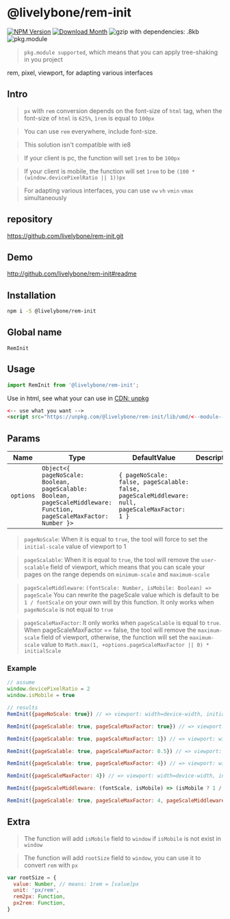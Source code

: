 # @livelybone/rem-init
[![NPM Version](http://img.shields.io/npm/v/@livelybone/rem-init.svg?style=flat-square)](https://www.npmjs.com/package/@livelybone/rem-init)
[![Download Month](http://img.shields.io/npm/dm/@livelybone/rem-init.svg?style=flat-square)](https://www.npmjs.com/package/@livelybone/rem-init)
![gzip with dependencies: .8kb](https://img.shields.io/badge/gzip--with--dependencies-.8kb-brightgreen.svg "gzip with dependencies: .8kb")
![pkg.module](https://img.shields.io/badge/pkg.module-supported-blue.svg "pkg.module")

> `pkg.module supported`, which means that you can apply tree-shaking in you project

rem, pixel, viewport, for adapting various interfaces

## Intro
> `px` with `rem` conversion depends on the font-size of `html` tag, when the font-size of `html` is `625%`, `1rem` is equal to `100px`

> You can use `rem` everywhere, include font-size.
 
> This solution isn't compatible with ie8 

> If your client is pc, the function will set `1rem` to be `100px`

> If your client is mobile, the function will set `1rem` to be `(100 * (window.devicePixelRatio || 1))px`

> For adapting various interfaces, you can use `vw` `vh` `vmin` `vmax` simultaneously

## repository
https://github.com/livelybone/rem-init.git

## Demo
http://github.com/livelybone/rem-init#readme

## Installation
```bash
npm i -S @livelybone/rem-init
```

## Global name
`RemInit`

## Usage
```js
import RemInit from '@livelybone/rem-init';
```

Use in html, see what your can use in [CDN: unpkg](https://unpkg.com/@livelybone/rem-init/lib/umd/)
```html
<-- use what you want -->
<script src="https://unpkg.com/@livelybone/rem-init/lib/umd/<--module-->.js"></script>
```

## Params
| Name              | Type                                                                                                                              | DefaultValue                                                                                                 | Description  |
| ----------------- | --------------------------------------------------------------------------------------------------------------------------------- | ------------------------------------------------------------------------------------------------------------ | ------------ |
| `options`         | `Object<{ pageNoScale: Boolean, pageScalable: Boolean, pageScaleMiddleware: Function, pageScaleMaxFactor: Number }>`  | `{ pageNoScale: false, pageScalable: false, pageScaleMiddleware: null, pageScaleMaxFactor: 1 }`      |  |

> `pageNoScale`: When it is equal to `true`, the tool will force to set the `initial-scale` value of viewport to 1

> `pageScalable`: When it is equal to `true`, the tool will remove the `user-scalable` field of viewport, which means that you can scale your pages on the range depends on `minimum-scale` and `maximum-scale`

> `pageScaleMiddleware`: `(fontScale: Number, isMobile: Boolean) => pageScale` You can rewrite the pageScale value which is default to be `1 / fontScale` on your own will by this function. It only works when `pageNoScale` is not equal to `true`

> `pageScaleMaxFactor`: It only works when `pageScalable` is equal to `true`. When pageScaleMaxFactor == false, the tool will remove the `maximum-scale` field of viewport, otherwise, the function will set the `maximum-scale` value to `Math.max(1, +options.pageScaleMaxFactor || 0) * initialScale`

### Example
```js
// assume
window.devicePixelRatio = 2
window.isMobile = true

// results
RemInit({pageNoScale: true}) // => viewport: width=device-width, initial-scale=1, minimum-scale=1, maximum-scale=1, user-scalable=no

RemInit({pageScalable: true, pageScaleMaxFactor: true}) // => viewport: width=device-width, initial-scale=0.5, minimum-scale=0.5

RemInit({pageScalable: true, pageScaleMaxFactor: 1}) // => viewport: width=device-width, initial-scale=0.5, minimum-scale=0.5, maximum-scale=0.5

RemInit({pageScalable: true, pageScaleMaxFactor: 0.5}) // => viewport: width=device-width, initial-scale=0.5, minimum-scale=0.5, maximum-scale=0.5

RemInit({pageScalable: true, pageScaleMaxFactor: 4}) // => viewport: width=device-width, initial-scale=0.5, minimum-scale=0.5, maximum-scale=2

RemInit({pageScaleMaxFactor: 4}) // => viewport: width=device-width, initial-scale=0.5, minimum-scale=0.5, maximum-scale=0.5, user-scalable=no

RemInit({pageScaleMiddleware: (fontScale, isMobile) => (isMobile ? 1 / fontScale / fontScale : 1)}) // => viewport: width=device-width, initial-scale=0.25, minimum-scale=0.25, maximum-scale=0.25

RemInit({pageScalable: true, pageScaleMaxFactor: 4, pageScaleMiddleware: (fontScale, isMobile) => (isMobile ? 1 / fontScale / fontScale : 1)}) // => viewport: width=device-width, initial-scale=0.25, minimum-scale=0.25, maximum-scale=1
```

## Extra

> The function will add `isMobile` field to `window` if `isMobile` is not exist in `window`

> The function will add `rootSize` field to `window`, you can use it to convert `rem` with `px`
```js
var rootSize = {
  value: Number, // means: 1rem = [value]px
  unit: 'px/rem',
  rem2px: Function,
  px2rem: Function,
}
```
